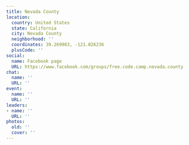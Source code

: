 ```yaml
---
title: Nevada County
location:
  country: United States
  state: California
  city: Nevada County
  neighborhood: ''
  coordinates: 39.269983, -121.026236
  plusCode: ''
social:
  name: Facebook page
  URL: https://www.facebook.com/groups/free.code.camp.nevada.county
chat:
  name: ''
  URL: ''
event:
  name: ''
  URL: ''
leaders:
- name: ''
  URL: ''
photos:
  old: ''
  cover: ''
---
```

